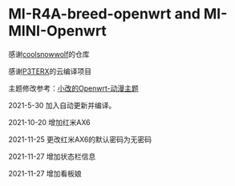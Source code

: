 # MI-R4A-breed-openwrt and MI-MINI-Openwrt

感谢[coolsnowwolf](https://github.com/coolsnowwolf/lede)的仓库

感谢[P3TERX](https://github.com/P3TERX/Actions-OpenWrt)的云编译项目

主题修改参考：[小改的Openwrt-动漫主题](https://www.right.com.cn/FORUM/thread-4135160-1-1.html)

2021-5-30  加入自动更新并编译。

2021-10-20  增加红米AX6

2021-11-25  更改红米AX6的默认密码为无密码

2021-11-27 增加状态栏信息

2021-11-27  增加看板娘
